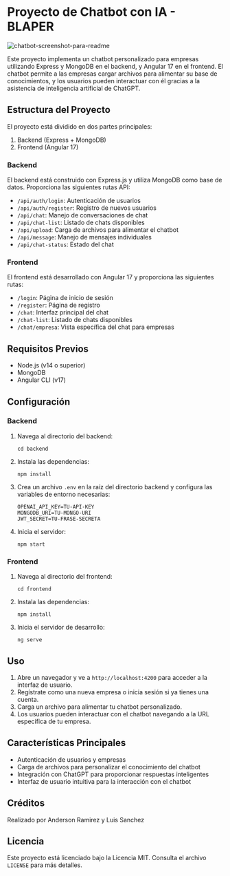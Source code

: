 # Proyecto de Chatbot con IA - BLAPER
![chatbot-screenshot-para-readme](https://github.com/user-attachments/assets/103a8ac1-d5f0-4bf7-8510-b5cadf987ee7)


Este proyecto implementa un chatbot personalizado para empresas utilizando Express y MongoDB en el backend, y Angular 17 en el frontend. El chatbot permite a las empresas cargar archivos para alimentar su base de conocimientos, y los usuarios pueden interactuar con él gracias a la asistencia de inteligencia artificial de ChatGPT.

## Estructura del Proyecto

El proyecto está dividido en dos partes principales:

1. Backend (Express + MongoDB)
2. Frontend (Angular 17)

### Backend

El backend está construido con Express.js y utiliza MongoDB como base de datos. Proporciona las siguientes rutas API:

- `/api/auth/login`: Autenticación de usuarios
- `/api/auth/register`: Registro de nuevos usuarios
- `/api/chat`: Manejo de conversaciones de chat
- `/api/chat-list`: Listado de chats disponibles
- `/api/upload`: Carga de archivos para alimentar el chatbot
- `/api/message`: Manejo de mensajes individuales
- `/api/chat-status`: Estado del chat

### Frontend

El frontend está desarrollado con Angular 17 y proporciona las siguientes rutas:

- `/login`: Página de inicio de sesión
- `/register`: Página de registro
- `/chat`: Interfaz principal del chat
- `/chat-list`: Listado de chats disponibles
- `/chat/empresa`: Vista específica del chat para empresas

## Requisitos Previos

- Node.js (v14 o superior)
- MongoDB
- Angular CLI (v17)

## Configuración

### Backend

1. Navega al directorio del backend:
   ```
   cd backend
   ```

2. Instala las dependencias:
   ```
   npm install
   ```

3. Crea un archivo `.env` en la raíz del directorio backend y configura las variables de entorno necesarias:
   ```
   OPENAI_API_KEY=TU-API-KEY
   MONGODB_URI=TU-MONGO-URI
   JWT_SECRET=TU-FRASE-SECRETA
   ```

4. Inicia el servidor:
   ```
   npm start
   ```

### Frontend

1. Navega al directorio del frontend:
   ```
   cd frontend
   ```

2. Instala las dependencias:
   ```
   npm install
   ```

3. Inicia el servidor de desarrollo:
   ```
   ng serve
   ```

## Uso

1. Abre un navegador y ve a `http://localhost:4200` para acceder a la interfaz de usuario.
2. Regístrate como una nueva empresa o inicia sesión si ya tienes una cuenta.
3. Carga un archivo para alimentar tu chatbot personalizado.
4. Los usuarios pueden interactuar con el chatbot navegando a la URL específica de tu empresa.

## Características Principales

- Autenticación de usuarios y empresas
- Carga de archivos para personalizar el conocimiento del chatbot
- Integración con ChatGPT para proporcionar respuestas inteligentes
- Interfaz de usuario intuitiva para la interacción con el chatbot

## Créditos
Realizado por Anderson Ramirez  y Luis Sanchez

## Licencia

Este proyecto está licenciado bajo la Licencia MIT. Consulta el archivo `LICENSE` para más detalles.
